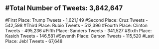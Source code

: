 #Total Number of Tweets: 3,842,647 
---
#First Place: Trump Tweets - 1,621,149
#Second Place: Cruz Tweets - 542,598
#Third Place: Rubio Tweets - 512,396
#Fourth Place: Clinton Tweets - 495,236
#Fifth Place: Sanders Tweets - 341,527
#Sixth Place: Kasich Tweets - 146,581
#Seventh Place: Carson Tweets - 115,520
#Last Place: Jeb! Tweets - 67,648
